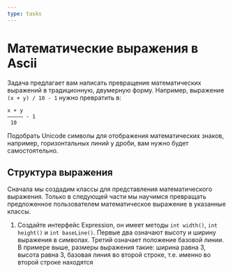 ```yaml
---
type: tasks
---
```

# Математические выражения в Ascii

Задача предлагает вам написать превращение математических выражений в традиционную, 
двумерную форму. Например, выражение `(x + y) / 10 - 1` нужно превратить в:
```
x + y
――――― - 1
 10 
```
Подобрать Unicode символы для отображения математических знаков, например, горизонтальных
линий у дроби, вам нужно будет самостоятельно.

## Структура выражения
Сначала мы создадим классы для представления математического выражения. Только в следующей
части мы научимся превращать предложенное пользователем математическое выражение в
указанные классы.

1. Создайте интерфейс Expression, он имеет методы `int width()`, `int height()` и
`int baseLine()`. Первые два означают высоту и ширину выражения в символах. Третий
означает положение базовой линии. В примере выше, размеры выражения такие: ширина равна
3, высота равна 3, базовая линия во второй строке, т.е. именно во второй строке
находятся  